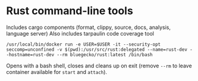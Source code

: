 # Rust command-line tools

Includes cargo components (format, clippy, source, docs, analysis, language server)
Also includes tarpaulin code coverage tool

`/usr/local/bin/docker run -e USER=$USER -it --security-opt seccomp=unconfined -v $(pwd):/usr/src/rust:delegated --name=rust-dev --hostname=rust-dev --rm bluegecko/rust:latest /bin/bash`

Opens with a bash shell, closes and cleans up on exit (remove `--rm` to leave container available for `start` and `attach`).
